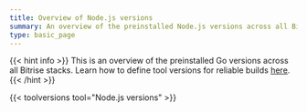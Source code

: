 ```yaml
---
title: Overview of Node.js versions
summary: An overview of the preinstalled Node.js versions across all Bitrise stacks.
type: basic_page
---
```


{{< hint info >}}
This is an overview of the preinstalled Go versions across all Bitrise stacks.
Learn how to define tool versions for reliable builds [here](../../tips/Tool%20versions).
{{< /hint >}}

{{< toolversions tool="Node.js versions" >}}

